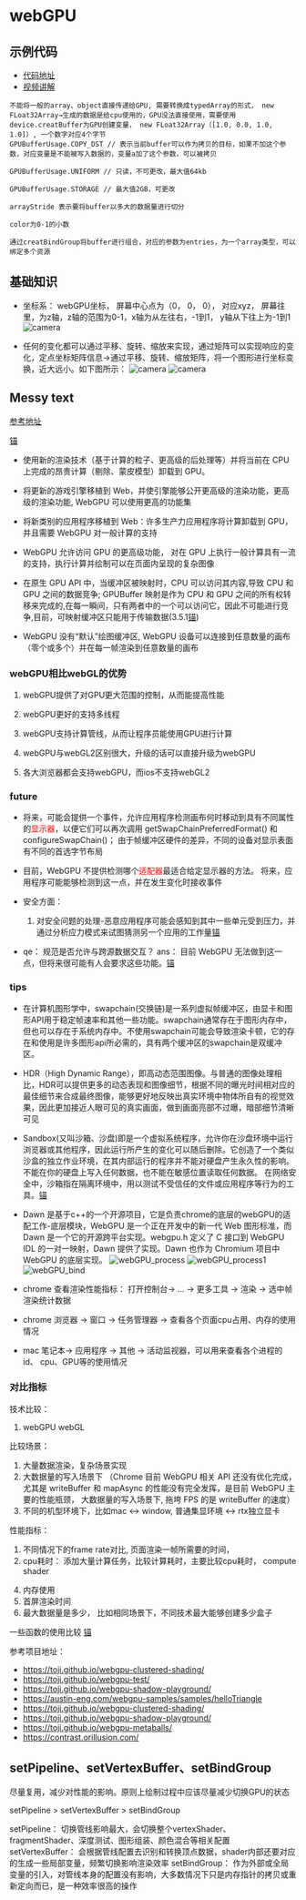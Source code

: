 # webGPU 
## 示例代码

- [代码地址](https://github.com/Orillusion/orillusion-webgpu-samples.git)
- [视频讲解](https://www.zhihu.com/org/orillusionguan-fang/zvideos)

```others
不能将一般的array、object直接传递给GPU, 需要转换成typedArray的形式， new FLoat32Array→生成的数据是给cpu使用的，GPU没法直接使用，需要使用device.creatBuffer为GPU创建变量， new FLoat32Array（[1.0, 0.0, 1.0, 1.0]）, 一个数字对应4个字节
GPUBufferUsage.COPY_DST // 表示当前buffer可以作为拷贝的目标，如果不加这个参数，对应变量是不能被写入数据的，变量a加了这个参数，可以被拷贝

GPUBufferUsage.UNIFORM // 只读，不可更改，最大值64kb

GPUBufferUsage.STORAGE // 最大值2GB，可更改

arrayStride 表示要将buffer以多大的数据量进行切分

color为0-1的小数

通过creatBindGroup将buffer进行组合，对应的参数为entries，为一个array类型，可以绑定多个资源
```
## 基础知识

- 坐标系： webGPU坐标， 屏幕中心点为（0， 0， 0）， 对应xyz， 屏幕往里，为z轴，z轴的范围为0-1，x轴为从左往右，-1到1， y轴从下往上为-1到1
![camera](images/webGPU_coordinate.png)

- 任何的变化都可以通过平移、旋转、缩放来实现，通过矩阵可以实现响应的变化，定点坐标矩阵信息→通过平移、旋转、缩放矩阵，将一个图形进行坐标变换，近大远小。如下图所示：
![camera](images/webGPU_matrix.png)
![camera](images/webGPU_camera.png)



## Messy text

[参考地址](https://www.orillusion.com/zh/explainer.html#gpu-process)

[锚](https://www.orillusion.com/zh/explainer.html#use-cases)
- 使用新的渲染技术（基于计算的粒子、更高级的后处理等）并将当前在 CPU 上完成的昂贵计算（剔除、蒙皮模型）卸载到 GPU。
- 将更新的游戏引擎移植到 Web，并使引擎能够公开更高级的渲染功能，更高级的渲染功能, WebGPU 可以使用更高的功能集
- 将新类别的应用程序移植到 Web：许多生产力应用程序将计算卸载到 GPU，并且需要 WebGPU 对一般计算的支持


- WebGPU 允许访问 GPU 的更高级功能， 对在 GPU 上执行一般计算具有一流的支持，执行计算并绘制可以在页面内呈现的复杂图像 
- 在原生 GPU API 中，当缓冲区被映射时，CPU 可以访问其内容,导致 CPU 和 GPU 之间的数据竞争; GPUBuffer 映射是作为 CPU 和 GPU 之间的所有权转移来完成的,在每一瞬间，只有两者中的一个可以访问它，因此不可能进行竞争,目前，可映射缓冲区只能用于传输数据(3.5.1[锚](https://www.orillusion.com/zh/explainer.html#buffer-mapping-ownership))
- WebGPU 没有“默认”绘图缓冲区, WebGPU 设备可以连接到任意数量的画布（零个或多个）并在每一帧渲染到任意数量的画布


### webGPU相比webGL的优势

1. webGPU提供了对GPU更大范围的控制，从而能提高性能

2. webGPU更好的支持多线程

3. webGPU支持计算管线，从而让程序员能使用GPU进行计算

4. webGPU与webGL2区别很大，升级的话可以直接升级为webGPU

5. 各大浏览器都会支持webGPU，而ios不支持webGL2
### future
- 将来，可能会提供一个事件，允许应用程序检测画布何时移动到具有不同属性的<font color=#ff0000>显示器</font>，以便它们可以再次调用 getSwapChainPreferredFormat() 和 configureSwapChain()； 由于帧缓冲区硬件的差异，不同的设备对显示表面有不同的首选字节布局

- 目前，WebGPU 不提供检测哪个<font color=#ff0000>适配器</font>最适合给定显示器的方法。 将来，应用程序可能能够检测到这一点，并在发生变化时接收事件

- 安全方面： 
   1. 对安全问题的处理-恶意应用程序可能会感知到其中一些单元受到压力，并通过分析应力模式来试图猜测另一个应用的工作量[锚](https://www.orillusion.com/zh/webgpu.html#security-computation-resources)

- qe： 规范是否允许与跨源数据交互？ ans： 目前 WebGPU 无法做到这一点，但将来很可能有人会要求这些功能。[锚](https://www.orillusion.com/zh/explainer.html#questionnaire-18)
### tips

- 在计算机图形学中，swapchain(交换链)是一系列虚拟帧缓冲区，由显卡和图形API用于稳定帧速率和其他一些功能。swapchain通常存在于图形内存中，但也可以存在于系统内存中。不使用swapchain可能会导致渲染卡顿，它的存在和使用是许多图形api所必需的，具有两个缓冲区的swapchain是双缓冲区。
- HDR（High Dynamic Range），即高动态范围图像。与普通的图像处理相比，HDR可以提供更多的动态表现和图像细节，根据不同的曝光时间相对应的最佳细节来合成最终图像，能够更好地反映出真实环境中物体所自有的视觉效果，因此更加接近人眼可见的真实画面，做到画面亮部不过曝，暗部细节清晰可见
- Sandbox(又叫沙箱、沙盘)即是一个虚拟系统程序，允许你在沙盘环境中运行浏览器或其他程序，因此运行所产生的变化可以随后删除。它创造了一个类似沙盒的独立作业环境，在其内部运行的程序并不能对硬盘产生永久性的影响。不能在你的硬盘上写入任何数据，也不能在敏感位置读取任何数据。 在网络安全中，沙箱指在隔离环境中，用以测试不受信任的文件或应用程序等行为的工具。[锚](https://baike.baidu.com/item/%E6%B2%99%E7%AE%B1/393318?fr=aladdin)

- Dawn 是基于c++的一个开源项目，它是负责chrome的底层的webGPU的适配工作-底层模块，WebGPU 是一个正在开发中的新一代 Web 图形标准，而 Dawn 是一个它的开源跨平台实现。webgpu.h 定义了 C 接口到 WebGPU IDL 的一对一映射，Dawn 提供了实现。Dawn 也作为 Chromium 项目中 WebGPU 的底层实现。
![webGPU_process](images/webGPU_process.jpg)
![webGPU_process1](images/webGPU_process1.jpg)
![webGPU_bind](images/bind.png)

- chrome 查看渲染性能指标： 打开控制台-> ... -> 更多工具 -> 渲染 -> 选中帧渲染统计数据
- chrome 浏览器 -> 窗口 -> 任务管理器 -> 查看各个页面cpu占用、内存的使用情况
- mac 笔记本-> 应用程序 -> 其他 -> 活动监视器，可以用来查看各个进程的id、 cpu、GPU等的使用情况

### 对比指标

技术比较：
1. webGPU webGL

比较场景： 

1. 大量数据渲染，复杂场景实现
2.  大数据量的写入场景下 （Chrome 目前 WebGPU 相关 API 还没有优化完成，尤其是 writeBuffer 和 mapAsync 的性能没有完全发挥，是目前 WebGPU 主要的性能瓶颈， 大数据量的写入场景下, 拖垮 FPS 的是 writeBuffer 的速度）
3. 不同的机型环境下，比如mac <-> window, 普通集显环境 <-> rtx独立显卡

性能指标：

1. 不同情况下的frame rate对比, 页面渲染一帧所需要的时间， 
2. cpu耗时： 添加大量计算任务，比较计算耗时，主要比较cpu耗时， compute shader
<!-- 3. drawcall次数 -->
4. 内存使用
5. 首屏渲染时间
6. 最大数据量是多少， 比如相同场景下，不同技术最大能够创建多少盒子
 


一些函数的使用比较 [锚](https://forum.orillusion.com/topic/39/chrome-writebuffer-performance)



参考项目地址： 
- https://toji.github.io/webgpu-clustered-shading/
- https://toji.github.io/webgpu-test/
- https://toji.github.io/webgpu-shadow-playground/
- https://austin-eng.com/webgpu-samples/samples/helloTriangle
- https://toji.github.io/webgpu-clustered-shading/
- https://toji.github.io/webgpu-shadow-playground/
- https://toji.github.io/webgpu-metaballs/
- https://contrast.orillusion.com/



## setPipeline、setVertexBuffer、setBindGroup

尽量复用，减少对性能的影响。原则上绘制过程中应该尽量减少切换GPU的状态

setPipeline > setVertexBuffer > setBindGroup

setPipeline： 切换管线影响最大，会切换整个vertexShader、fragmentShader、深度测试、图形组装、颜色混合等相关配置
setVertexBuffer： 会根据管线配置去识别和转换顶点数据，shader内部还要对应的生成一些局部变量，频繁切换影响渲染效率
setBindGroup： 作为外部或全局变量的引入，对管线本身的配置没有影响，大多数情况下只是内存指针的拷贝或重新定向而已，是一种效率很高的操作

